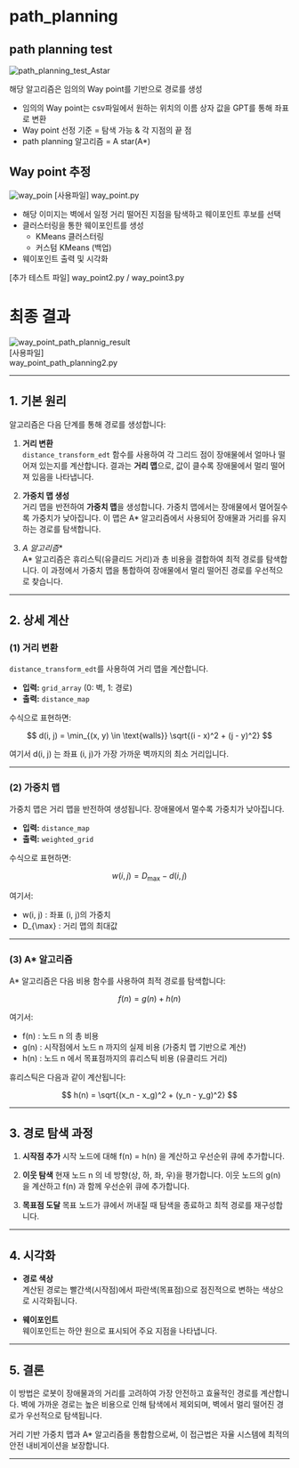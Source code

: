 # path_planning

## path planning test
![path_planning_test_Astar](https://github.com/user-attachments/assets/a9cc7547-a035-4f4e-80b8-7412b3a3098b)

해당 알고리즘은 임의의 Way point를 기반으로 경로를 생성
* 임의의 Way point는 csv파일에서 원하는 위치의 이름 상자 값을 GPT를 통해 좌표로 변환
* Way point 선정 기준 = 탐색 가능 & 각 지점의 끝 점
* path planning 알고리즘 = A star(A*)
  
## Way point 추정 
![way_poin](https://github.com/user-attachments/assets/c05c3bab-109b-4229-b2c9-fdd86b95a22d)
[사용파일]
way_point.py

* 해당 이미지는 벽에서 일정 거리 떨어진 지점을 탐색하고 웨이포인트 후보를 선택
* 클러스터링을 통한 웨이포인트를 생성
  * KMeans 클러스터링
  * 커스텀 KMeans (백업)
* 웨이포인트 출력 및 시각화

[추가 테스트 파일]
way_point2.py / way_point3.py


# 최종 결과
![way_point_path_plannig_result](https://github.com/user-attachments/assets/25a4d10b-11d3-40b6-9fee-025e98994c09)
<br/>
[사용파일]<br/>
way_point_path_planning2.py

---

## 1. 기본 원리

알고리즘은 다음 단계를 통해 경로를 생성합니다:

1. **거리 변환**<br/>
   `distance_transform_edt` 함수를 사용하여 각 그리드 점이 장애물에서 얼마나 떨어져 있는지를 계산합니다. 결과는 **거리 맵**으로, 값이 클수록 장애물에서 멀리 떨어져 있음을 나타냅니다.

2. **가중치 맵 생성**<br/>
   거리 맵을 반전하여 **가중치 맵**을 생성합니다. 가중치 맵에서는 장애물에서 멀어질수록 가중치가 낮아집니다. 이 맵은 A* 알고리즘에서 사용되어 장애물과 거리를 유지하는 경로를 탐색합니다.

3. **A* 알고리즘**<br/>
   A* 알고리즘은 휴리스틱(유클리드 거리)과 총 비용을 결합하여 최적 경로를 탐색합니다. 이 과정에서 가중치 맵을 통합하여 장애물에서 멀리 떨어진 경로를 우선적으로 찾습니다.

---

## 2. 상세 계산

### (1) 거리 변환

`distance_transform_edt`를 사용하여 거리 맵을 계산합니다.

- **입력:** `grid_array` (0: 벽, 1: 경로)  
- **출력:** `distance_map`

수식으로 표현하면:

$$
d(i, j) = \min_{(x, y) \in \text{walls}} \sqrt{(i - x)^2 + (j - y)^2}
$$

여기서 d(i, j) 는 좌표 (i, j)가 가장 가까운 벽까지의 최소 거리입니다.

---

### (2) 가중치 맵

가중치 맵은 거리 맵을 반전하여 생성됩니다. 장애물에서 멀수록 가중치가 낮아집니다.

- **입력:** `distance_map`  
- **출력:** `weighted_grid`

수식으로 표현하면:

$$
w(i, j) = D_{\max} - d(i, j)
$$

여기서:
-  w(i, j) : 좌표 (i, j)의 가중치
-  D_{\max} : 거리 맵의 최대값

---

### (3) A* 알고리즘

A* 알고리즘은 다음 비용 함수를 사용하여 최적 경로를 탐색합니다:

$$
f(n) = g(n) + h(n)
$$

여기서:
-  f(n) : 노드  n 의 총 비용
-  g(n) : 시작점에서 노드  n 까지의 실제 비용 (가중치 맵 기반으로 계산)
-  h(n) : 노드  n 에서 목표점까지의 휴리스틱 비용 (유클리드 거리)

휴리스틱은 다음과 같이 계산됩니다:

$$
h(n) = \sqrt{(x_n - x_g)^2 + (y_n - y_g)^2}
$$

---

## 3. 경로 탐색 과정

1. **시작점 추가**
   시작 노드에 대해  f(n) = h(n) 을 계산하고 우선순위 큐에 추가합니다.

2. **이웃 탐색**
   현재 노드  n 의 네 방향(상, 하, 좌, 우)을 평가합니다. 이웃 노드의  g(n) 을 계산하고  f(n) 과 함께 우선순위 큐에 추가합니다.

3. **목표점 도달**
   목표 노드가 큐에서 꺼내질 때 탐색을 종료하고 최적 경로를 재구성합니다.

---

## 4. 시각화

- **경로 색상**  
  계산된 경로는 빨간색(시작점)에서 파란색(목표점)으로 점진적으로 변하는 색상으로 시각화됩니다.

- **웨이포인트**  
  웨이포인트는 하얀 원으로 표시되어 주요 지점을 나타냅니다.

---

## 5. 결론

이 방법은 로봇이 장애물과의 거리를 고려하여 가장 안전하고 효율적인 경로를 계산합니다. 벽에 가까운 경로는 높은 비용으로 인해 탐색에서 제외되며, 벽에서 멀리 떨어진 경로가 우선적으로 탐색됩니다.

거리 기반 가중치 맵과 A* 알고리즘을 통합함으로써, 이 접근법은 자율 시스템에 최적의 안전 내비게이션을 보장합니다.

---
